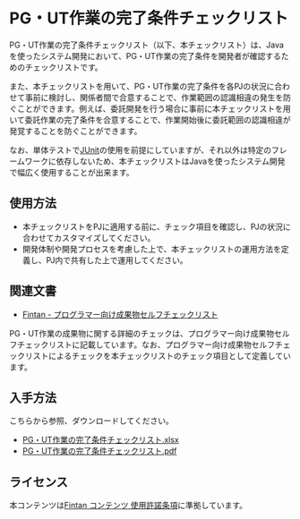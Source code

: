 # PG・UT作業の完了条件チェックリスト

PG・UT作業の完了条件チェックリスト（以下、本チェックリスト）は、Javaを使ったシステム開発において、PG・UT作業の完了条件を開発者が確認するためのチェックリストです。

また、本チェックリストを用いて、PG・UT作業の完了条件を各PJの状況に合わせて事前に検討し、関係者間で合意することで、作業範囲の認識相違の発生を防ぐことができます。例えば、委託開発を行う場合に事前に本チェックリストを用いて委託作業の完了条件を合意することで、作業開始後に委託範囲の認識相違が発覚することを防ぐことができます。

なお、単体テストで[JUnit](https://junit.org/)の使用を前提にしていますが、それ以外は特定のフレームワークに依存しないため、本チェックリストはJavaを使ったシステム開発で幅広く使用することが出来ます。

## 使用方法

- 本チェックリストをPJに適用する前に、チェック項目を確認し、PJの状況に合わせてカスタマイズしてください。
- 開発体制や開発プロセスを考慮した上で、本チェックリストの運用方法を定義し、PJ内で共有した上で運用してください。

## 関連文書

- [Fintan - プログラマー向け成果物セルフチェックリスト](https://fintan.jp/?p=1369)

PG・UT作業の成果物に関する詳細のチェックは、プログラマー向け成果物セルフチェックリストに記載しています。なお、プログラマー向け成果物セルフチェックリストによるチェックを本チェックリストのチェック項目として定義しています。

## 入手方法

こちらから参照、ダウンロードしてください。

- [PG・UT作業の完了条件チェックリスト.xlsx](./docs/PG・UT作業の完了条件チェックリスト.xlsx?raw=true)
- [PG・UT作業の完了条件チェックリスト.pdf](./docs/PG・UT作業の完了条件チェックリスト.pdf?raw=true)

## ライセンス

本コンテンツは<a href="https://fintan.jp/?page_id=201">Fintan コンテンツ 使用許諾条項</a>に準拠しています。
